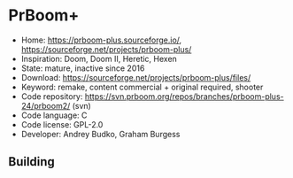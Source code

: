 # PrBoom+

- Home: https://prboom-plus.sourceforge.io/, https://sourceforge.net/projects/prboom-plus/
- Inspiration: Doom, Doom II, Heretic, Hexen
- State: mature, inactive since 2016
- Download: https://sourceforge.net/projects/prboom-plus/files/
- Keyword: remake, content commercial + original required, shooter
- Code repository: https://svn.prboom.org/repos/branches/prboom-plus-24/prboom2/ (svn)
- Code language: C
- Code license: GPL-2.0
- Developer: Andrey Budko, Graham Burgess

## Building
